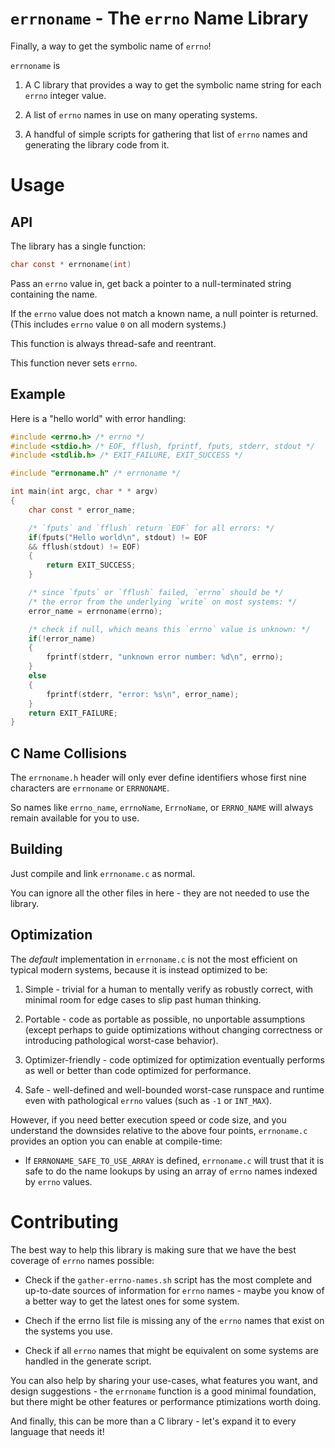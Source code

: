 # `errnoname` - The `errno` Name Library

Finally, a way to get the symbolic name of `errno`!

`errnoname` is

1. A C library that provides a way to get the symbolic
   name string for each `errno` integer value.

2. A list of `errno` names in use on many operating systems.

3. A handful of simple scripts for gathering that list of
   `errno` names and generating the library code from it.


# Usage

## API

The library has a single function:

```c
char const * errnoname(int)
```

Pass an `errno` value in, get back a pointer to
a null-terminated string containing the name.

If the `errno` value does not match a known name, a null pointer is
returned. (This includes `errno` value `0` on all modern systems.)

This function is always thread-safe and reentrant.

This function never sets `errno`.

## Example

Here is a "hello world" with error handling:

```c
#include <errno.h> /* errno */
#include <stdio.h> /* EOF, fflush, fprintf, fputs, stderr, stdout */
#include <stdlib.h> /* EXIT_FAILURE, EXIT_SUCCESS */

#include "errnoname.h" /* errnoname */

int main(int argc, char * * argv)
{
    char const * error_name;

    /* `fputs` and `fflush` return `EOF` for all errors: */
    if(fputs("Hello world\n", stdout) != EOF
    && fflush(stdout) != EOF)
    {
        return EXIT_SUCCESS;   
    }

    /* since `fputs` or `fflush` failed, `errno` should be */
    /* the error from the underlying `write` on most systems: */
    error_name = errnoname(errno);

    /* check if null, which means this `errno` value is unknown: */
    if(!error_name)
    {
        fprintf(stderr, "unknown error number: %d\n", errno);
    }
    else
    {
        fprintf(stderr, "error: %s\n", error_name);
    }
    return EXIT_FAILURE;
}
```

## C Name Collisions

The `errnoname.h` header will only ever define identifiers
whose first nine characters are `errnoname` or `ERRNONAME`.

So names like `errno_name`, `errnoName`, `ErrnoName`, or
`ERRNO_NAME` will always remain available for you to use.

## Building

Just compile and link `errnoname.c` as normal.

You can ignore all the other files in here -
they are not needed to use the library.

## Optimization

The *default* implementation in `errnoname.c` is not the most efficient
on typical modern systems, because it is instead optimized to be:

1.  Simple - trivial for a human to mentally verify as robustly correct,
    with minimal room for edge cases to slip past human thinking.

2.  Portable - code as portable as possible, no unportable assumptions
    (except perhaps to guide optimizations without changing
    correctness or introducing pathological worst-case behavior).

3.  Optimizer-friendly - code optimized for optimization eventually
    performs as well or better than code optimized for performance.

4.  Safe - well-defined and well-bounded worst-case runspace and runtime
    even with pathological `errno` values (such as `-1` or `INT_MAX`).

However, if you need better execution speed or code size, and
you understand the downsides relative to the above four points,
`errnoname.c` provides an option you can enable at compile-time:

*   If `ERRNONAME_SAFE_TO_USE_ARRAY` is defined, `errnoname.c`
    will trust that it is safe to do the name lookups by using
    an array of `errno` names indexed by `errno` values.

# Contributing

The best way to help this library is making sure that
we have the best coverage of `errno` names possible:

* Check if the `gather-errno-names.sh` script has the
  most complete and up-to-date sources of information
  for `errno` names - maybe you know of a better way
  to get the latest ones for some system.

* Chech if the errno list file is missing any of the
  `errno` names that exist on the systems you use.

* Check if all `errno` names that might be equivalent
  on some systems are handled in the generate script.

You can also help by sharing your use-cases, what features you want,
and design suggestions - the `errnoname` function is a good minimal
foundation, but there might be other features or performance
ptimizations worth doing.

And finally, this can be more than a C library -
let's expand it to every language that needs it!
